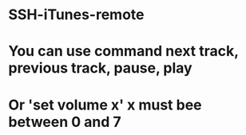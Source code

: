 # SSH-iTunes-remote
# You can use command next track, previous track, pause, play
# Or 'set volume x' x must bee between 0 and 7